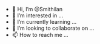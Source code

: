 - 👋 Hi, I’m @Smithilan
- 👀 I’m interested in ...
- 🌱 I’m currently learning ...
- 💞️ I’m looking to collaborate on ...
- 📫 How to reach me ...

<!---
Smithilan/Smithilan is a ✨ special ✨ repository because its `README.md` (this file) appears on your GitHub profile.
You can click the Preview link to take a look at your changes.
--->
